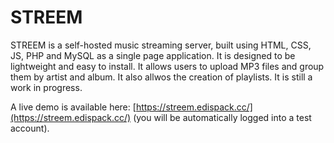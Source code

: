 # STREEM

STREEM is a self-hosted music streaming server, built using HTML, CSS, JS, PHP and MySQL as a single page application.
It is designed to be lightweight and easy to install. It allows users to upload MP3 files and group them by artist and album. It also allwos the creation of playlists.
It is still a work in progress.

A live demo is available here: [https://streem.edispack.cc/](https://streem.edispack.cc/) (you will be automatically logged into a test account).
